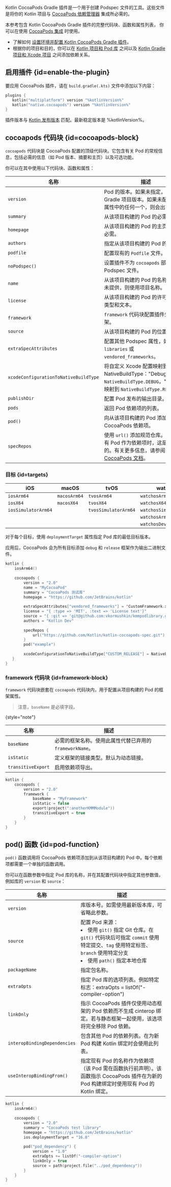 [//]: # (title: CocoaPods Gradle 插件 DSL 参考)

Kotlin CocoaPods Gradle 插件是一个用于创建 Podspec 文件的工具。这些文件是将你的 Kotlin
项目与 [CocoaPods 依赖管理器](https://cocoapods.org/) 集成所必需的。

本参考包含 Kotlin CocoaPods Gradle 插件的完整代码块、函数和属性列表，
你可以在使用 [CocoaPods 集成](native-cocoapods.md) 时使用。

* 了解如何 [设置环境并配置 Kotlin CocoaPods Gradle 插件](native-cocoapods.md)。
* 根据你的项目和目的，你可以在 [Kotlin 项目和 Pod 库](native-cocoapods-libraries.md) 之间以及
  [Kotlin Gradle 项目和 Xcode 项目](native-cocoapods-xcode.md) 之间添加依赖关系。

## 启用插件 {id=enable-the-plugin}

要应用 CocoaPods 插件，请在 `build.gradle(.kts)` 文件中添加以下内容：

```kotlin
plugins {
   kotlin("multiplatform") version "%kotlinVersion%"
   kotlin("native.cocoapods") version "%kotlinVersion%"
}
```

插件版本与 [Kotlin 发布版本](releases.md) 匹配。最新稳定版本是 %kotlinVersion%。

## cocoapods 代码块 {id=cocoapods-block}

`cocoapods` 代码块是 CocoaPods 配置的顶级代码块。它包含有关 Pod 的常规信息，包括必需的信息（如 Pod 版本、摘要和主页）以及可选功能。

你可以在其中使用以下代码块、函数和属性：

| **名称**                              | **描述**                                                                                                                                                                                                                  | 
|---------------------------------------|----------------------------------------------------------------------------------------------------------------------------------------------------------------------------------------------------------------------------------|
| `version`                             | Pod 的版本。如果未指定，则使用 Gradle 项目版本。如果未配置这些属性中的任何一个，则会出错。                                                                             |
| `summary`                             | 从该项目构建的 Pod 的必需描述。                                                                                                                                                                       |
| `homepage`                            | 从该项目构建的 Pod 的主页链接，必需。                                                                                                                                                              |
| `authors`                             | 指定从该项目构建的 Pod 的作者。                                                                                                                                                                            |
| `podfile`                             | 配置现有的 `Podfile` 文件。                                                                                                                                                                                          |
| `noPodspec()`                         | 设置插件不为 `cocoapods` 部分生成 Podspec 文件。                                                                                                                                                    |
| `name`                                | 从该项目构建的 Pod 的名称。如果未提供，则使用项目名称。                                                                                                                                          |
| `license`                             | 从该项目构建的 Pod 的许可证、其类型和文本。                                                                                                                                                          |
| `framework`                           | `framework` 代码块配置插件生成的框架。                                                                                                                                                             |
| `source`                              | 从该项目构建的 Pod 的位置。                                                                                                                                                                                 |
| `extraSpecAttributes`                 | 配置其他 Podspec 属性，如 `libraries` 或 `vendored_frameworks`。                                                                                                                                                   |
| `xcodeConfigurationToNativeBuildType` | 将自定义 Xcode 配置映射到 NativeBuildType："Debug" 映射到 `NativeBuildType.DEBUG`，"Release" 映射到 `NativeBuildType.RELEASE`。                                                                                               |
| `publishDir`                          | 配置 Pod 发布的输出目录。                                                                                                                                                                              |
| `pods`                                | 返回 Pod 依赖项的列表。                                                                                                                                                                                              |
| `pod()`                               | 向从该项目构建的 Pod 添加 CocoaPods 依赖项。                                                                                                                                                                  |
| `specRepos`                           | 使用 `url()` 添加规范仓库。当使用私有 Pod 作为依赖项时，这是必需的。有关更多信息，请参阅 [CocoaPods 文档](https://guides.cocoapods.org/making/private-cocoapods.html)。 |

### 目标 {id=targets}

| iOS                 | macOS        | tvOS                 | watchOS                 |
|---------------------|--------------|----------------------|-------------------------|
| `iosArm64`          | `macosArm64` | `tvosArm64`          | `watchosArm64`          |
| `iosX64`            | `macosX64`   | `tvosX64`            | `watchosX64`            |
| `iosSimulatorArm64` |              | `tvosSimulatorArm64` | `watchosSimulatorArm64` |
|                     |              |                      | `watchosArm32`          |
|                     |              |                      | `watchosDeviceArm64`    |

对于每个目标，使用 `deploymentTarget` 属性指定 Pod 库的最低目标版本。

应用后，CocoaPods 会为所有目标添加 `debug` 和 `release` 框架作为输出二进制文件。

```kotlin
kotlin {
    iosArm64()
   
    cocoapods {
        version = "2.0"
        name = "MyCocoaPod"
        summary = "CocoaPods 测试库"
        homepage = "https://github.com/JetBrains/kotlin"
        
        extraSpecAttributes["vendored_frameworks"] = 'CustomFramework.xcframework'
        license = "{ :type => 'MIT', :text => 'License text'}"
        source = "{ :git => 'git@github.com:vkormushkin/kmmpodlibrary.git', :tag => '$version' }"
        authors = "Kotlin Dev"
        
        specRepos {
            url("https://github.com/Kotlin/kotlin-cocoapods-spec.git")
        }
        pod("example")
        
        xcodeConfigurationToNativeBuildType["CUSTOM_RELEASE"] = NativeBuildType.RELEASE
   }
}
```

### framework 代码块 {id=framework-block}

`framework` 代码块嵌套在 `cocoapods` 代码块内，用于配置从项目构建的 Pod 的框架属性。

> 注意，`baseName` 是必填字段。
>
{style="note"}

| **名称**             | **描述**                               | 
|--------------------|--------------------------------------|
| `baseName`         | 必需的框架名称。使用此属性代替已弃用的 `frameworkName`。 |
| `isStatic`         | 定义框架的链接类型。默认为动态链接。                   |
| `transitiveExport` | 启用依赖项导出。                             |                                               

```kotlin
kotlin {
    cocoapods {
        version = "2.0"
        framework {
            baseName = "MyFramework"
            isStatic = false
            export(project(":anotherKMMModule"))
            transitiveExport = true
        }
    }
}
```

## pod() 函数 {id=pod-function}

`pod()` 函数调用将 CocoaPods 依赖项添加到从该项目构建的 Pod 中。每个依赖项都需要一个单独的函数调用。

你可以在函数参数中指定 Pod 库的名称，并在其配置代码块中指定其他参数值，例如库的 `version` 和 `source`：

| **名称**                       | **描述**                                                                                                                                         | 
|------------------------------|------------------------------------------------------------------------------------------------------------------------------------------------|
| `version`                    | 库版本号。如需使用最新版本库，可省略此参数。                                                                                                                         |
| `source`                     | 配置 Pod 来源：<list><li>使用 `git()` 指定 Git 仓库。在 `git()` 代码块后可指定 `commit` 使用特定提交、`tag` 使用特定标签、`branch` 使用特定分支</li><li>使用 `path()` 指定本地仓库</li></list> |
| `packageName`                | 指定包名称。                                                                                                                                         |
| `extraOpts`                  | 指定 Pod 库的选项列表。例如特定标志：<code-block lang="Kotlin">extraOpts = listOf("-compiler-option")</code-block>                                             |
| `linkOnly`                   | 指示 CocoaPods 插件仅使用动态框架的 Pod 依赖而不生成 cinterop 绑定。若与静态框架一起使用，该选项将完全移除 Pod 依赖。                                                                     |
| `interopBindingDependencies` | 包含其他 Pod 的依赖列表。在为新 Pod 构建 Kotlin 绑定时会使用此列表。                                                                                                    |
| `useInteropBindingFrom()`    | 指定现有 Pod 的名称作为依赖项（该 Pod 需在函数执行前声明）。该函数指示 CocoaPods 插件在为新的 Pod 构建绑定时使用现有 Pod 的 Kotlin 绑定。                                                       |

```kotlin
kotlin {
    iosArm64()
    
    cocoapods {
        version = "2.0"
        summary = "CocoaPods test library"
        homepage = "https://github.com/JetBrains/kotlin"
        ios.deploymentTarget = "16.0"
      
        pod("pod_dependency") {
            version = "1.0"
            extraOpts += listOf("-compiler-option")
            linkOnly = true
            source = path(project.file("../pod_dependency"))
        }
    }
}
```
